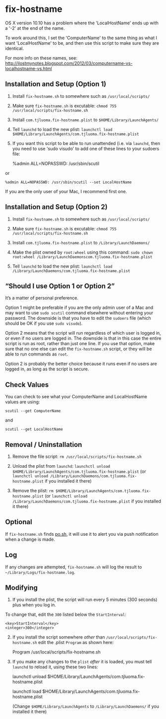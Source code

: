 # fix-hostname

OS X version 10.10 has a problem where the 'LocalHostName' ends up with a '-2' at the end of the name.

To work around this, I set the 'ComputerName' to the same thing as what I want 'LocalHostName' to
be, and then use this script to make sure they are identical.

For more info on these names, see: <http://ilostmynotes.blogspot.com/2012/03/computername-vs-localhostname-vs.html>

## Installation and Setup (Option 1)

1.	Install `fix-hostname.sh` to somewhere such as `/usr/local/scripts/`

2.	Make sure `fix-hostname.sh` is excutable: `chmod 755 /usr/local/scripts/fix-hostname.sh`

3.	Install `com.tjluoma.fix-hostname.plist` to `$HOME/Library/LaunchAgents/`

4.	Tell `launchd` to load the new plist: `launchctl load $HOME/Library/LaunchAgents/com.tjluoma.fix-hostname.plist`

5. If you want this script to be able to run unattended (i.e. via `launchd`, then you need to use
'sudo visudo' to add one of these lines to your sudoers file:

	%admin ALL=NOPASSWD: /usr/sbin/scutil

or

	%admin ALL=NOPASSWD: /usr/sbin/scutil --set LocalHostName

If you are the only user of your Mac, I recommend  first one.

## Installation and Setup (Option 2)

1.	Install `fix-hostname.sh` to somewhere such as `/usr/local/scripts/`

2.	Make sure `fix-hostname.sh` is excutable: `chmod 755 /usr/local/scripts/fix-hostname.sh`

3.	Install `com.tjluoma.fix-hostname.plist` to `/Library/LaunchDaemons/`

4. 	Make the plist owned by `root:wheel` using this command: `sudo chown root:wheel /Library/LaunchDaemonscom.tjluoma.fix-hostname.plist`

5.	Tell `launchd` to load the new plist: `launchctl load /Library/LaunchDaemons/com.tjluoma.fix-hostname.plist`

## “Should I use Option 1 or Option 2”

It’s a matter of personal preference.

Option 1 might be preferable if you are the only admin user of a Mac and may want to use `sudo scutil` command elsewhere without entering your password. The downside is that you have to edit the `sudoers` file (which should be OK if you use `sudo visudo`).

Option 2 means that the script will run regardless of which user is logged in, or even if no users are logged in. The downside is that in this case the entire script is run as root, rather than just one line. If you use that option, make sure that no one else can edit the `fix-hostname.sh` script, or they will be able to run commands as `root`.

Option 2 is probably the better choice because it runs even if no users are logged in, as long as the script is secure.

## Check Values

You can check to see what your ComputerName and LocalHostName values are using:

	scutil --get ComputerName

and

	scutil --get LocalHostName

## Removal / Uninstallation

1. 	Remove the file script: `rm /usr/local/scripts/fix-hostname.sh`

2. 	Unload the plist from `launchd`: `launchctl unload $HOME/Library/LaunchAgents/com.tjluoma.fix-hostname.plist` (or `launchctl unload /Library/LaunchDaemons/com.tjluoma.fix-hostname.plist` if you installed it there)

3.	Remove the plist: `rm $HOME/Library/LaunchAgents/com.tjluoma.fix-hostname.plist` (or `launchctl unload /Library/LaunchDaemons/com.tjluoma.fix-hostname.plist` if you installed it there)

## Optional

If `fix-hostname.sh` finds [po.sh](https://github.com/tjluoma/po.sh), it will use it to alert you via push notification when a change is made.

## Log

If any changes are attempted, `fix-hostname.sh` will log the result to `~/Library/Logs/fix-hostname.log`.

## Modifying

1) If you install the plist, the script will run every 5 minutes (300 seconds) plus when you log in.

To change that, edit the `300` listed below the `StartInterval`:

	<key>StartInterval</key>
	<integer>300</integer>

2) If you install the script somewhere _other_ than `/usr/local/scripts/fix-hostname.sh` edit the .plist `Program` as shown here:

	<key>Program</key>
	<string>/usr/local/scripts/fix-hostname.sh</string>

3) If you make any changes to the `plist` _after_ it is loaded, you must tell `launchd` to reload it, using these two lines:

	launchctl unload $HOME/Library/LaunchAgents/com.tjluoma.fix-hostname.plist

	launchctl load $HOME/Library/LaunchAgents/com.tjluoma.fix-hostname.plist

	(Change `$HOME/Library/LaunchAgents` to `/Library/LaunchDaemons/` if you installed it there)

